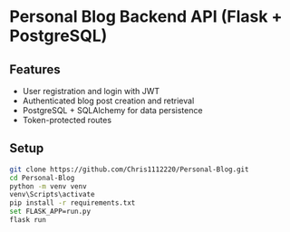 # Personal Blog Backend API (Flask + PostgreSQL)

## Features
- User registration and login with JWT
- Authenticated blog post creation and retrieval
- PostgreSQL + SQLAlchemy for data persistence
- Token-protected routes

## Setup
```bash
git clone https://github.com/Chris1112220/Personal-Blog.git
cd Personal-Blog
python -m venv venv
venv\Scripts\activate
pip install -r requirements.txt
set FLASK_APP=run.py
flask run